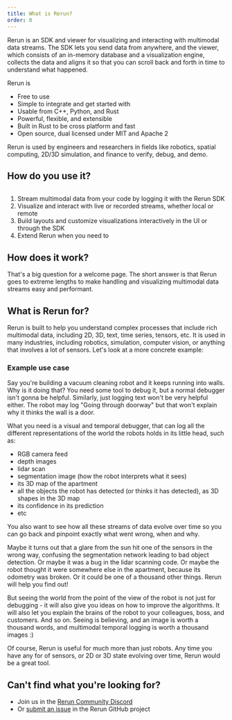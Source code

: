 ```yaml
---
title: What is Rerun?
order: 0
---
```


Rerun is an SDK and viewer for visualizing and interacting with multimodal data streams.
The SDK lets you send data from anywhere, and the viewer,
which consists of an in-memory database and a visualization engine,
collects the data and aligns it so that you can scroll back and forth in time to understand what happened.

Rerun is
- Free to use
- Simple to integrate and get started with
- Usable from C++, Python, and Rust
- Powerful, flexible, and extensible
- Built in Rust to be cross platform and fast
- Open source, dual licensed under MIT and Apache 2

Rerun is used by engineers and researchers in fields like robotics,
spatial computing, 2D/3D simulation, and finance to verify, debug, and demo.

## How do you use it?
<picture>
  <img src="https://static.rerun.io/how_to_use/fd75fa302617cd0afefc9ba6e5e1e13055fced04/full.png" alt="">
  <source media="(max-width: 480px)" srcset="https://static.rerun.io/how_to_use/fd75fa302617cd0afefc9ba6e5e1e13055fced04/480w.png">
  <source media="(max-width: 768px)" srcset="https://static.rerun.io/how_to_use/fd75fa302617cd0afefc9ba6e5e1e13055fced04/768w.png">
  <source media="(max-width: 1024px)" srcset="https://static.rerun.io/how_to_use/fd75fa302617cd0afefc9ba6e5e1e13055fced04/1024w.png">
  <source media="(max-width: 1200px)" srcset="https://static.rerun.io/how_to_use/fd75fa302617cd0afefc9ba6e5e1e13055fced04/1200w.png">
</picture>

1. Stream multimodal data from your code by logging it with the Rerun SDK
2. Visualize and interact with live or recorded streams, whether local or remote
3. Build layouts and customize visualizations interactively in the UI or through the SDK
4. Extend Rerun when you need to

## How does it work?
That's a big question for a welcome page. The short answer is that
Rerun goes to extreme lengths to make handling and visualizing
multimodal data streams easy and performant.

## What is Rerun for?
Rerun is built to help you understand complex processes that include rich multimodal data, including 2D, 3D, text, time series, tensors, etc.
It is used in many industries, including robotics, simulation, computer vision, or anything that involves a lot of sensors.
Let's look at a more concrete example:

### Example use case
Say you're building a vacuum cleaning robot and it keeps running into walls. Why is it doing that? You need some tool to debug it, but a normal debugger isn't gonna be helpful. Similarly, just logging text won't be very helpful either. The robot may log "Going through doorway" but that won't explain why it thinks the wall is a door.

What you need is a visual and temporal debugger, that can log all the different representations of the world the robots holds in its little head, such as:

* RGB camera feed
* depth images
* lidar scan
* segmentation image (how the robot interprets what it sees)
* its 3D map of the apartment
* all the objects the robot has detected (or thinks it has detected), as 3D shapes in the 3D map
* its confidence in its prediction
* etc

You also want to see how all these streams of data evolve over time so you can go back and pinpoint exactly what went wrong, when and why.

Maybe it turns out that a glare from the sun hit one of the sensors in the wrong way, confusing the segmentation network leading to bad object detection. Or maybe it was a bug in the lidar scanning code. Or maybe the robot thought it were somewhere else in the apartment, because its odometry was broken. Or it could be one of a thousand other things. Rerun will help you find out!

But seeing the world from the point of the view of the robot is not just for debugging - it will also give you ideas on how to improve the algorithms. It will also let you explain the brains of the robot to your colleagues, boss, and customers. And so on. Seeing is believing, and an image is worth a thousand words, and multimodal temporal logging is worth a thousand images :)

Of course, Rerun is useful for much more than just robots. Any time you have any for of sensors, or 2D or 3D state evolving over time, Rerun would be a great tool.

## Can't find what you're looking for?

- Join us in the [Rerun Community Discord](https://discord.gg/xwcxHUjD35)
- Or [submit an issue](https://github.com/rerun-io/rerun/issues) in the Rerun GitHub project

